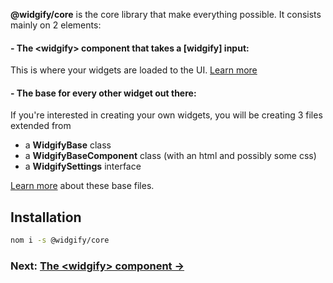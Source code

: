 **@widgify/core** is the core library that make everything possible.
It consists mainly on 2 elements:

#### - The \<widgify> component that takes a [widgify] input:

This is where your widgets are loaded to the UI. [Learn more](https://github.com/ribalnasr/widgify/wiki/The-widgify-Component)

#### - The base for every other widget out there:

If you're interested in creating your own widgets, you will be creating 3 files extended from
- a **WidgifyBase** class
- a **WidgifyBaseComponent** class (with an html and possibly some css)
- a **WidgifySettings** interface

[Learn more](https://github.com/ribalnasr/widgify/wiki/Base-Class,-Component-and-Interface) about these base files.

## Installation
```sh
nom i -s @widgify/core
```

### Next: [__The \<widgify> component →__](https://github.com/ribalnasr/widgify/wiki/The-widgify-Component)
